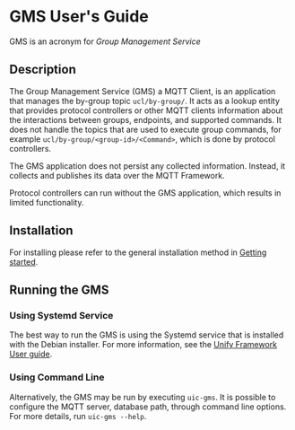 # GMS User's Guide

GMS is an acronym for _Group Management Service_

## Description

The Group Management Service (GMS) a MQTT Client, is an application that manages the by-group
topic `ucl/by-group/`. It acts as a lookup entity that provides protocol controllers
 or other MQTT clients information about the interactions between
 groups, endpoints, and supported commands. It does not handle the topics that are
 used to execute group commands, for example
 `ucl/by-group/<group-id>/<Command>`, which is done by protocol controllers.

The GMS application does not persist any collected information. Instead, it collects
and publishes its data over the MQTT Framework.

Protocol controllers can run without the GMS application, which results in limited
functionality.

## Installation

For installing please refer to the general installation method in
[Getting started](../../doc/getting_started.md).

## Running the GMS

### Using Systemd Service

The best way to run the GMS is using the Systemd service that is installed with
the Debian installer. For more information, see the
[Unify Framework User guide](../../doc/unify_readme_user.md).

### Using Command Line

Alternatively, the GMS may be run by executing `uic-gms`. It is possible to
configure the MQTT server, database path, through command line options. For more
details, run `uic-gms --help`.


